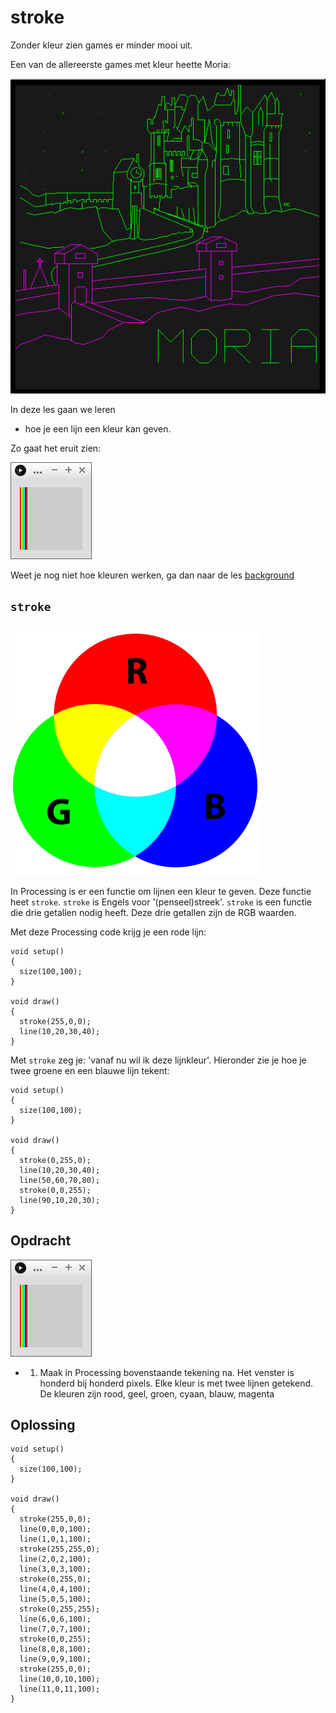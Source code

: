 # stroke

Zonder kleur zien games er minder mooi uit.

Een van de allereerste games met kleur heette Moria:

![Moria](PLATO_Moria.png)

In deze les gaan we leren 

 * hoe je een lijn een kleur kan geven.

Zo gaat het eruit zien:

![Stroke](Stroke.png)

Weet je nog niet hoe kleuren werken,
ga dan naar de les 
[background](../Background/README.md)


## `stroke`

![Kleurencirkel](AdditiveColor.png)

In Processing is er een functie om lijnen een kleur te geven.
Deze functie heet `stroke`.
`stroke` is Engels voor '(penseel)streek'.
`stroke` is een functie die drie getallen nodig heeft.
Deze drie getallen zijn de RGB waarden.

Met deze Processing code krijg je een rode lijn:

```
void setup()
{
  size(100,100);
}

void draw()
{
  stroke(255,0,0);
  line(10,20,30,40);
}
```

Met `stroke` zeg je: 'vanaf nu wil ik deze lijnkleur'.
Hieronder zie je hoe je twee groene en een blauwe lijn tekent:

```
void setup()
{
  size(100,100);
}

void draw()
{
  stroke(0,255,0);
  line(10,20,30,40);
  line(50,60,70,80);
  stroke(0,0,255);
  line(90,10,20,30);
}
```

## Opdracht

![Stroke](Stroke.png)

 * 1. Maak in Processing bovenstaande tekening na. Het venster is honderd bij honderd pixels. 
   Elke kleur is met twee lijnen getekend.
   De kleuren zijn rood, geel, groen, cyaan, blauw, magenta 

## Oplossing

```
void setup()
{
  size(100,100);
}

void draw()
{
  stroke(255,0,0);
  line(0,0,0,100);
  line(1,0,1,100);
  stroke(255,255,0);
  line(2,0,2,100);
  line(3,0,3,100);
  stroke(0,255,0);
  line(4,0,4,100);
  line(5,0,5,100);
  stroke(0,255,255);
  line(6,0,6,100);
  line(7,0,7,100);
  stroke(0,0,255);
  line(8,0,8,100);
  line(9,0,9,100);
  stroke(255,0,0);
  line(10,0,10,100);
  line(11,0,11,100);
}
```